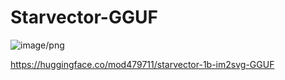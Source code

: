 # Starvector-GGUF

![image/png](https://cdn-uploads.huggingface.co/production/uploads/65c27c201b5b51dd4814fcd2/ULL7FkrMHA38I8olD7nEh.png)

https://huggingface.co/mod479711/starvector-1b-im2svg-GGUF
